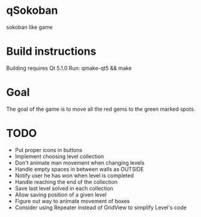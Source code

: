 qSokoban
========
sokoban like game

Build instructions
==================
Building requires Qt 5.1.0
Run:
qmake-qt5 && make

Goal
====
The goal of the game is to move all the red gems to the green marked spots.

TODO
====
 * Put proper icons in buttons
 * Implement choosing level collection
 * Don't animate man movement when changing levels
 * Handle empty spaces in between walls as OUTSIDE
 * Notify user he has won when level is completed
 * Handle reaching the end of the collection
 * Save last level solved in each collection
 * Allow saving position of a given level
 * Figure out way to animate movement of boxes
 * Consider using Repeater instead of GridView to simplify Level's code
